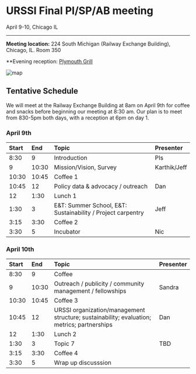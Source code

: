 URSSI Final PI/SP/AB meeting
============================

April 9-10, Chicago IL

------------------------------------------------------------------------

**Meeting location:** 224 South Michigan (Railway Exchange Building),
Chicago, IL. Room 350

\*\*Evening reception: [Plymouth
Grill](http://plymouthgrill.com/rooftop-bar-grill/)

![map](https://i.imgur.com/FbPJkqp.png)

Tentative Schedule
------------------

We will meet at the Railway Exchange Building at 8am on April 9th for
coffee and snacks before beginning our meeting at 8:30 am. Our plan is
to meet from 830-5pm both days, with a reception at 6pm on day 1.

### April 9th

<table>
<thead>
<tr class="header">
<th style="text-align: left;">Start</th>
<th style="text-align: left;">End</th>
<th style="text-align: left;">Topic</th>
<th style="text-align: left;">Presenter</th>
</tr>
</thead>
<tbody>
<tr class="odd">
<td style="text-align: left;">8:30</td>
<td style="text-align: left;">9</td>
<td style="text-align: left;">Introduction</td>
<td style="text-align: left;">PIs</td>
</tr>
<tr class="even">
<td style="text-align: left;">9</td>
<td style="text-align: left;">10:30</td>
<td style="text-align: left;">Mission/Vision, Survey</td>
<td style="text-align: left;">Karthik/Jeff</td>
</tr>
<tr class="odd">
<td style="text-align: left;">10:30</td>
<td style="text-align: left;">10:45</td>
<td style="text-align: left;">Coffee 1</td>
<td style="text-align: left;"></td>
</tr>
<tr class="even">
<td style="text-align: left;">10:45</td>
<td style="text-align: left;">12</td>
<td style="text-align: left;">Policy data &amp; advocacy / outreach</td>
<td style="text-align: left;">Dan</td>
</tr>
<tr class="odd">
<td style="text-align: left;">12</td>
<td style="text-align: left;">1:30</td>
<td style="text-align: left;">Lunch 1</td>
<td style="text-align: left;"></td>
</tr>
<tr class="even">
<td style="text-align: left;">1:30</td>
<td style="text-align: left;">3</td>
<td style="text-align: left;">E&amp;T: Summer School, E&amp;T: Sustainability / Project carpentry</td>
<td style="text-align: left;">Jeff</td>
</tr>
<tr class="odd">
<td style="text-align: left;">3:15</td>
<td style="text-align: left;">3:30</td>
<td style="text-align: left;">Coffee 2</td>
<td style="text-align: left;"></td>
</tr>
<tr class="even">
<td style="text-align: left;">3:30</td>
<td style="text-align: left;">5</td>
<td style="text-align: left;">Incubator</td>
<td style="text-align: left;">Nic</td>
</tr>
</tbody>
</table>

### April 10th

<table>
<thead>
<tr class="header">
<th style="text-align: left;">Start</th>
<th style="text-align: left;">End</th>
<th style="text-align: left;">Topic</th>
<th style="text-align: left;">Presenter</th>
</tr>
</thead>
<tbody>
<tr class="odd">
<td style="text-align: left;">8:30</td>
<td style="text-align: left;">9</td>
<td style="text-align: left;">Coffee</td>
<td style="text-align: left;"></td>
</tr>
<tr class="even">
<td style="text-align: left;">9</td>
<td style="text-align: left;">10:30</td>
<td style="text-align: left;">Outreach / publicity / community management / fellowships</td>
<td style="text-align: left;">Sandra</td>
</tr>
<tr class="odd">
<td style="text-align: left;">10:30</td>
<td style="text-align: left;">10:45</td>
<td style="text-align: left;">Coffee 3</td>
<td style="text-align: left;"></td>
</tr>
<tr class="even">
<td style="text-align: left;">10:45</td>
<td style="text-align: left;">12</td>
<td style="text-align: left;">URSSI organization/management structure; sustainability; evaluation; metrics; partnerships</td>
<td style="text-align: left;">Dan</td>
</tr>
<tr class="odd">
<td style="text-align: left;">12</td>
<td style="text-align: left;">1:30</td>
<td style="text-align: left;">Lunch 2</td>
<td style="text-align: left;"></td>
</tr>
<tr class="even">
<td style="text-align: left;">1:30</td>
<td style="text-align: left;">3</td>
<td style="text-align: left;">Topic 7</td>
<td style="text-align: left;">TBD</td>
</tr>
<tr class="odd">
<td style="text-align: left;">3:15</td>
<td style="text-align: left;">3:30</td>
<td style="text-align: left;">Coffee 4</td>
<td style="text-align: left;"></td>
</tr>
<tr class="even">
<td style="text-align: left;">3:30</td>
<td style="text-align: left;">5</td>
<td style="text-align: left;">Wrap up discusssion</td>
<td style="text-align: left;"></td>
</tr>
</tbody>
</table>
